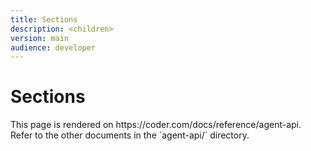 ```yaml
---
title: Sections
description: <children>
version: main
audience: developer
---
```

# Sections

<children>
  This page is rendered on https://coder.com/docs/reference/agent-api. Refer to the other documents in the `agent-api/` directory.
</children>
